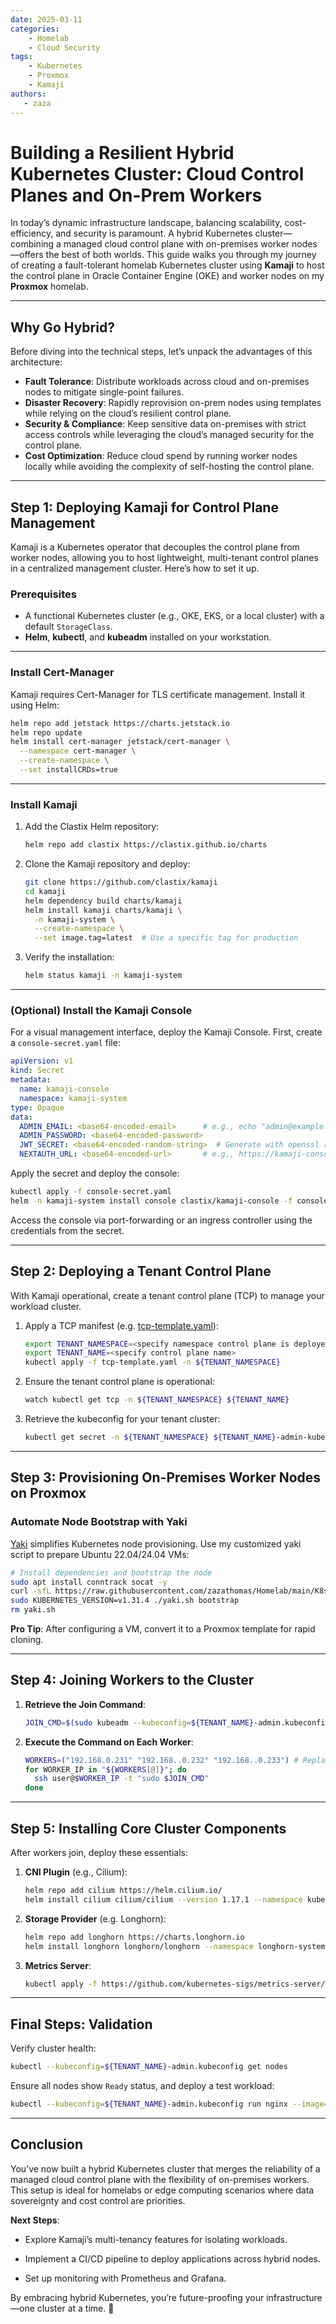 ```yaml
---
date: 2025-03-11
categories:
    - Homelab
    - Cloud Security
tags:
    - Kubernetes
    - Proxmox
    - Kamaji
authors:
   - zaza
---
```


# **Building a Resilient Hybrid Kubernetes Cluster: Cloud Control Planes and On-Prem Workers**

In today’s dynamic infrastructure landscape, balancing scalability, cost-efficiency, and security is paramount. A hybrid Kubernetes cluster—combining a managed cloud control plane with on-premises worker nodes—offers the best of both worlds. This guide walks you through my journey of creating a fault-tolerant homelab Kubernetes cluster using **Kamaji** to host the control plane in Oracle Container Engine (OKE) and worker nodes on my **Proxmox** homelab.
<!-- more -->
---

## **Why Go Hybrid?**

Before diving into the technical steps, let’s unpack the advantages of this architecture:

- **Fault Tolerance**: Distribute workloads across cloud and on-premises nodes to mitigate single-point failures.
- **Disaster Recovery**: Rapidly reprovision on-prem nodes using templates while relying on the cloud’s resilient control plane.
- **Security & Compliance**: Keep sensitive data on-premises with strict access controls while leveraging the cloud’s managed security for the control plane.
- **Cost Optimization**: Reduce cloud spend by running worker nodes locally while avoiding the complexity of self-hosting the control plane.

---

## **Step 1: Deploying Kamaji for Control Plane Management**

Kamaji is a Kubernetes operator that decouples the control plane from worker nodes, allowing you to host lightweight, multi-tenant control planes in a centralized management cluster. Here’s how to set it up.

### **Prerequisites**

- A functional Kubernetes cluster (e.g., OKE, EKS, or a local cluster) with a default `StorageClass`.
- **Helm**, **kubectl**, and **kubeadm** installed on your workstation.

---

### **Install Cert-Manager**

Kamaji requires Cert-Manager for TLS certificate management. Install it using Helm:

```bash
helm repo add jetstack https://charts.jetstack.io
helm repo update
helm install cert-manager jetstack/cert-manager \
  --namespace cert-manager \
  --create-namespace \
  --set installCRDs=true
```

---

### **Install Kamaji**

1. Add the Clastix Helm repository:
   ```bash
   helm repo add clastix https://clastix.github.io/charts
   ```

2. Clone the Kamaji repository and deploy:
   ```bash
   git clone https://github.com/clastix/kamaji
   cd kamaji
   helm dependency build charts/kamaji
   helm install kamaji charts/kamaji \
     -n kamaji-system \
     --create-namespace \
     --set image.tag=latest  # Use a specific tag for production
   ```

3. Verify the installation:
   ```bash
   helm status kamaji -n kamaji-system
   ```

---

### **(Optional) Install the Kamaji Console**

For a visual management interface, deploy the Kamaji Console. First, create a `console-secret.yaml` file:

```yaml
apiVersion: v1
kind: Secret
metadata:
  name: kamaji-console
  namespace: kamaji-system
type: Opaque
data:
  ADMIN_EMAIL: <base64-encoded-email>      # e.g., echo "admin@example.com" | base64
  ADMIN_PASSWORD: <base64-encoded-password>
  JWT_SECRET: <base64-encoded-random-string>  # Generate with openssl rand -hex 32
  NEXTAUTH_URL: <base64-encoded-url>       # e.g., https://kamaji-console.example.com/ui
```

Apply the secret and deploy the console:

```bash
kubectl apply -f console-secret.yaml
helm -n kamaji-system install console clastix/kamaji-console -f console-values.yaml
```

Access the console via port-forwarding or an ingress controller using the credentials from the secret.

---

## **Step 2: Deploying a Tenant Control Plane**

With Kamaji operational, create a tenant control plane (TCP) to manage your workload cluster.

1. Apply a TCP manifest (e.g. [tcp-template.yaml](https://raw.githubusercontent.com/zazathomas/Homelab/refs/heads/main/K8s/kamaji/tcp-template.yaml)):
   ```bash
   export TENANT_NAMESPACE=<specify namespace control plane is deployed>
   export TENANT_NAME=<specify control plane name>
   kubectl apply -f tcp-template.yaml -n ${TENANT_NAMESPACE}
   ```
3. Ensure the tenant control plane is operational:
   ```bash
   watch kubectl get tcp -n ${TENANT_NAMESPACE} ${TENANT_NAME}
   ```

3. Retrieve the kubeconfig for your tenant cluster:
   ```bash
   kubectl get secret -n ${TENANT_NAMESPACE} ${TENANT_NAME}-admin-kubeconfig -o jsonpath='{.data.admin\.conf}' | base64 -d > ${TENANT_NAME}-admin.kubeconfig
   ```

---

## **Step 3: Provisioning On-Premises Worker Nodes on Proxmox**

### **Automate Node Bootstrap with Yaki**

[Yaki](https://github.com/clastix/yaki) simplifies Kubernetes node provisioning. Use my customized yaki script to prepare Ubuntu 22.04/24.04 VMs:

```bash
# Install dependencies and bootstrap the node
sudo apt install conntrack socat -y
curl -sfL https://raw.githubusercontent.com/zazathomas/Homelab/main/K8s/kamaji/yaki.sh > yaki.sh && chmod +x yaki.sh
sudo KUBERNETES_VERSION=v1.31.4 ./yaki.sh bootstrap
rm yaki.sh
```

**Pro Tip**: After configuring a VM, convert it to a Proxmox template for rapid cloning.

---

## **Step 4: Joining Workers to the Cluster**

1. **Retrieve the Join Command**:
   ```bash
   JOIN_CMD=$(sudo kubeadm --kubeconfig=${TENANT_NAME}-admin.kubeconfig token create --print-join-command)
   ```

2. **Execute the Command on Each Worker**:
   ```bash
   WORKERS=("192.168.0.231" "192.168..0.232" "192.168..0.233") # Replace this with your worker IPs
   for WORKER_IP in "${WORKERS[@]}"; do
     ssh user@$WORKER_IP -t "sudo $JOIN_CMD"
   done
   ```

---

## **Step 5: Installing Core Cluster Components**

After workers join, deploy these essentials:

1. **CNI Plugin** (e.g., Cilium):
   ```bash
   helm repo add cilium https://helm.cilium.io/
   helm install cilium cilium/cilium --version 1.17.1 --namespace kube-system
   ```

2. **Storage Provider** (e.g. Longhorn):
   ```bash
   helm repo add longhorn https://charts.longhorn.io
   helm install longhorn longhorn/longhorn --namespace longhorn-system --create-namespace --version 1.8.1
   ```

3. **Metrics Server**:
   ```bash
   kubectl apply -f https://github.com/kubernetes-sigs/metrics-server/releases/latest/download/components.yaml
   ```

---

## **Final Steps: Validation**

Verify cluster health:

```bash
kubectl --kubeconfig=${TENANT_NAME}-admin.kubeconfig get nodes
```

Ensure all nodes show `Ready` status, and deploy a test workload:

```bash
kubectl --kubeconfig=${TENANT_NAME}-admin.kubeconfig run nginx --image=nginx --port=80
```

---

## **Conclusion**

You’ve now built a hybrid Kubernetes cluster that merges the reliability of a managed cloud control plane with the flexibility of on-premises workers. This setup is ideal for homelabs or edge computing scenarios where data sovereignty and cost control are priorities.

**Next Steps**:

- Explore Kamaji’s multi-tenancy features for isolating workloads.
  
- Implement a CI/CD pipeline to deploy applications across hybrid nodes.
  
- Set up monitoring with Prometheus and Grafana.

By embracing hybrid Kubernetes, you’re future-proofing your infrastructure—one cluster at a time. 🚀
